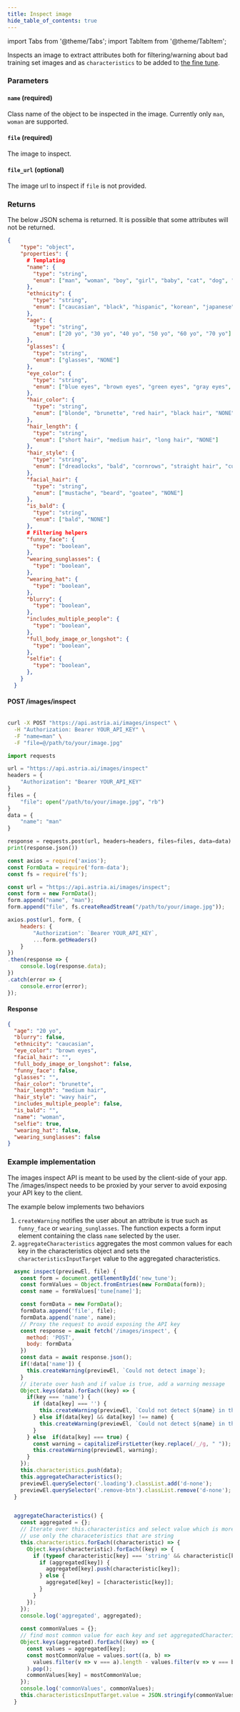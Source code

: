 ```yaml
---
title: Inspect image
hide_table_of_contents: true
---
```


import Tabs from '@theme/Tabs';
import TabItem from '@theme/TabItem';

<div className="api-method">
<div>

Inspects an image to extract attributes both for filtering/warning about bad training set images and as `characteristics` to be added to [the fine tune](/docs/api/tune/create/#characteristics-optional).

### Parameters

#### `name` (required)
Class name of the object to be inspected in the image. Currently only `man`, `woman` are supported. 

#### `file` (required)
The image to inspect.

#### `file_url` (optional)
The image url to inspect if `file` is not provided.


### Returns
The below JSON schema is returned. It is possible that some attributes will not be returned.

```JSON
{
    "type": "object",
    "properties": {
      # Templating
      "name": {
        "type": "string",
        "enum": ["man", "woman", "boy", "girl", "baby", "cat", "dog", "NONE"],
      },
      "ethnicity": {
        "type": "string",
        "enum": ["caucasian", "black", "hispanic", "korean", "japanese", "chinese", "philippine"]
      },
      "age": {
        "type": "string",
        "enum": ["20 yo", "30 yo", "40 yo", "50 yo", "60 yo", "70 yo"]
      },
      "glasses": {
        "type": "string",
        "enum": ["glasses", "NONE"]
      },
      "eye_color": {
        "type": "string",
        "enum": ["blue eyes", "brown eyes", "green eyes", "gray eyes", "black eyes", "NONE"],
      },
      "hair_color": {
        "type": "string",
        "enum": ["blonde", "brunette", "red hair", "black hair", "NONE"]
      },
      "hair_length": {
        "type": "string",
        "enum": ["short hair", "medium hair", "long hair", "NONE"]
      },
      "hair_style": {
        "type": "string",
        "enum": ["dreadlocks", "bald", "cornrows", "straight hair", "curly hair", "wavy hair", "NONE"]
      },
      "facial_hair": {
        "type": "string",
        "enum": ["mustache", "beard", "goatee", "NONE"]
      },
      "is_bald": {
        "type": "string",
        "enum": ["bald", "NONE"]
      },
      # Filtering helpers
      "funny_face": {
        "type": "boolean",
      },
      "wearing_sunglasses": {
        "type": "boolean",
      },
      "wearing_hat": {
        "type": "boolean",
      },
      "blurry": {
        "type": "boolean",
      },
      "includes_multiple_people": {
        "type": "boolean",
      },
      "full_body_image_or_longshot": {
        "type": "boolean",
      },
      "selfie": {
        "type": "boolean",
      },
    }
  }

```
</div>
<div>

#### POST /images/inspect
<Tabs groupId="lang">
  <TabItem value="curl" label="cURL" default>

```bash showLineNumbers

curl -X POST "https://api.astria.ai/images/inspect" \
  -H "Authorization: Bearer YOUR_API_KEY" \
  -F "name=man" \
  -F "file=@/path/to/your/image.jpg"
````

  </TabItem> 
  <TabItem value="python" label="Python">

```python
import requests

url = "https://api.astria.ai/images/inspect"
headers = {
    "Authorization": "Bearer YOUR_API_KEY"
}
files = {
    "file": open("/path/to/your/image.jpg", "rb")
}
data = {
    "name": "man"
}

response = requests.post(url, headers=headers, files=files, data=data)
print(response.json())
```

  </TabItem>
  <TabItem value="javascript" label="Node.js">

```javascript
const axios = require('axios');
const FormData = require('form-data');
const fs = require('fs');

const url = "https://api.astria.ai/images/inspect";
const form = new FormData();
form.append("name", "man");
form.append("file", fs.createReadStream("/path/to/your/image.jpg"));

axios.post(url, form, {
    headers: {
        "Authorization": `Bearer YOUR_API_KEY`,
        ...form.getHeaders()
    }
})
.then(response => {
    console.log(response.data);
})
.catch(error => {
    console.error(error);
});
````

</TabItem> 
</Tabs> 

#### Response

```json
{
  "age": "20 yo",
  "blurry": false,
  "ethnicity": "caucasian",
  "eye_color": "brown eyes",
  "facial_hair": "",
  "full_body_image_or_longshot": false,
  "funny_face": false,
  "glasses": "",
  "hair_color": "brunette",
  "hair_length": "medium hair",
  "hair_style": "wavy hair",
  "includes_multiple_people": false,
  "is_bald": "",
  "name": "woman",
  "selfie": true,
  "wearing_hat": false,
  "wearing_sunglasses": false
}
```
</div>
</div>



### Example implementation

The images inspect API is meant to be used by the client-side of your app. The /images/inspect needs to be proxied by your server to avoid exposing your API key to the client.

The example below implements two behaviors
1. `createWarning` notifies the user about an attribute is true such as `funny_face` or `wearing_sunglasses`. The function expects a form input element containing the class `name` selected by the user.
2. `aggregateCharacteristics` aggregates the most common values for each key in the characteristics object and sets the `characteristicsInputTarget` value to the aggregated characteristics.

```javascript
  async inspect(previewEl, file) {
    const form = document.getElementById('new_tune');
    const formValues = Object.fromEntries(new FormData(form));
    const name = formValues['tune[name]'];

    const formData = new FormData();
    formData.append('file', file);
    formData.append('name', name);
    // Proxy the request to avoid exposing the API key
    const response = await fetch('/images/inspect', {
      method: 'POST',
      body: formData
    })
    const data = await response.json();
    if(!data['name']) {
      this.createWarning(previewEl, `Could not detect image`);
    }
    // iterate over hash and if value is true, add a warning message
    Object.keys(data).forEach((key) => {
      if(key === 'name') {
        if (data[key] === '') {
          this.createWarning(previewEl, `Could not detect ${name} in the image`)
        } else if(data[key] && data[key] !== name) {
          this.createWarning(previewEl, `Could not detect ${name} in the image (2)`)
        }
      } else  if(data[key] === true) {
        const warning = capitalizeFirstLetter(key.replace(/_/g, " "));
        this.createWarning(previewEl, warning);
      }
    });
    this.characteristics.push(data);
    this.aggregateCharacteristics();
    previewEl.querySelector('.loading').classList.add('d-none');
    previewEl.querySelector('.remove-btn').classList.remove('d-none');
  }


  aggregateCharacteristics() {
    const aggregated = {};
    // Iterate over this.characteristics and select value which is more common into this.aggregatedCharacteristics
    // use only the characeteristics that are string
    this.characteristics.forEach((characteristic) => {
      Object.keys(characteristic).forEach((key) => {
        if (typeof characteristic[key] === 'string' && characteristic[key] !== '') {
          if (aggregated[key]) {
            aggregated[key].push(characteristic[key]);
          } else {
            aggregated[key] = [characteristic[key]];
          }
        }
      });
    });
    console.log('aggregated', aggregated);
  
    const commonValues = {};
    // find most common value for each key and set aggregatedCharacteristics to that value
    Object.keys(aggregated).forEach((key) => {
      const values = aggregated[key];
      const mostCommonValue = values.sort((a, b) =>
        values.filter(v => v === a).length - values.filter(v => v === b).length
      ).pop();
      commonValues[key] = mostCommonValue;
    });
    console.log('commonValues', commonValues);
    this.characteristicsInputTarget.value = JSON.stringify(commonValues);
  }
  
```
